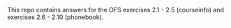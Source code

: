 This repo contains answers for the OFS exercises 2.1 - 2.5 (courseinfo) and exercises 2.6 - 2.10 (phonebook). 


